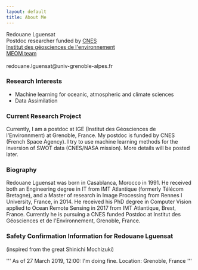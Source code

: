```yaml
---
layout: default
title: About Me
---
```



<p class="message">
Redouane Lguensat <br>
Postdoc researcher funded by <a href="https://cnes.fr/en">CNES</a><br>
<a href="http://www.ige-grenoble.fr/?lang=en">Institut des géosciences de l'environnement</a> <br>
<a href="https://meom-group.github.io/">MEOM team</a> <br><br>
redouane.lguensat@univ-grenoble-alpes.fr
</p>

### Research Interests

 * Machine learning for oceanic, atmospheric and climate sciences
 * Data Assimilation

### Current Research Project

Currently, I am a postdoc at IGE (Institut des Géosciences de l'Environnment) at Grenoble, France. My postdoc is funded by CNES (French Space Agency). I try to use machine learning methods for the inversion of SWOT data (CNES/NASA mission). More details will be posted later.

### Biography

Redouane Lguensat was born in Casablanca, Morocco in 1991. He received both an Engineering degree in IT from IMT Atlantique (formerly Télécom Bretagne), and a Master of research in Image Processing from Rennes I University, France, in 2014. He received his PhD degree in Computer Vision applied to Ocean Remote Sensing in 2017 from IMT Atlantique, Brest, France. Currently he is pursuing a CNES funded Postdoc at Institut des Géosciences et de l'Environnement, Grenoble, France. 

### Safety Confirmation Information for Redouane Lguensat
(inspired from the great Shinichi Mochizuki)

''' 
As of 27 March 2019, 12:00: I'm doing fine.
Location: Grenoble, France
'''
